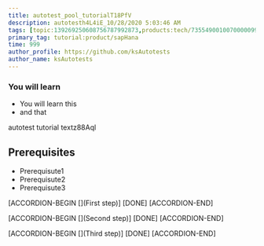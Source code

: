 ```yaml
---
title: autotest_pool_tutorialT18PfV
description: autotesth4L4iE_10/28/2020 5:03:46 AM
tags: [topic:139269250608756787992873,products:tech/73554900100700000996,tutorial:experience/advanced]
primary_tag: tutorial:product/sapHana
time: 999
author_profile: https://github.com/ksAutotests
author_name: ksAutotests
---
```

### You will learn
- You will learn this
- and that

autotest tutorial textz88Aql

## Prerequisites
- Prerequisute1
- Prerequisute2
- Prerequisute3

[ACCORDION-BEGIN [](First step)]
[DONE]
[ACCORDION-END]

[ACCORDION-BEGIN [](Second step)]
[DONE]
[ACCORDION-END]

[ACCORDION-BEGIN [](Third step)]
[DONE]
[ACCORDION-END]


